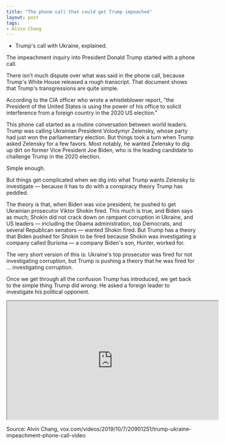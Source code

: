 ```yaml
---
title: "The phone call that could get Trump impeached"
layout: post
tags:
- Alvin Chang
---
```


- Trump's call with Ukraine, explained.

The impeachment inquiry into President Donald Trump started with a phone call.

There isn't much dispute over what was said in the phone call, because Trump's White House released a rough transcript. That document shows that Trump's transgressions are quite simple.

According to the CIA officer who wrote a whistleblower report, "the President of the United States is using the power of his office to solicit interference from a foreign country in the 2020 US election."

This phone call started as a routine conversation between world leaders. Trump was calling Ukrainian President Volodymyr Zelensky, whose party had just won the parliamentary election. But things took a turn when Trump asked Zelensky for a few favors. Most notably, he wanted Zelensky to dig up dirt on former Vice President Joe Biden, who is the leading candidate to challenge Trump in the 2020 election.

Simple enough.

But things get complicated when we dig into what Trump wants Zelensky to investigate — because it has to do with a conspiracy theory Trump has peddled.

The theory is that, when Biden was vice president, he pushed to get Ukrainian prosecutor Viktor Shokin fired. This much is true, and Biden says as much; Shokin did not crack down on rampant corruption in Ukraine, and US leaders — including the Obama administration, top Democrats, and several Republican senators — wanted Shokin fired. But Trump has a theory that Biden pushed for Shokin to be fired because Shokin was investigating a company called Burisma — a company Biden's son, Hunter, worked for.

The very short version of this is: Ukraine's top prosecutor was fired for not investigating corruption, but Trump is pushing a theory that he was fired for … investigating corruption.

Once we get through all the confusion Trump has introduced, we get back to the simple thing Trump did wrong: He asked a foreign leader to investigate his political opponent.

<iframe width="560" height="315" src="https://www.youtube.com/embed/hyWNFvt9Fck" title="The phone call that could get Trump impeached"></iframe>

Source: Alvin Chang, vox.com/videos/2019/10/7/20901251/trump-ukraine-impeachment-phone-call-video
